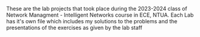 These are the lab projects that took place during the 2023-2024 class of Network Managment - Intelligent Networks course in ECE, NTUA.
Each Lab has it's own file which includes my solutions to the problems and the presentations of the exercises as given by the lab staff
